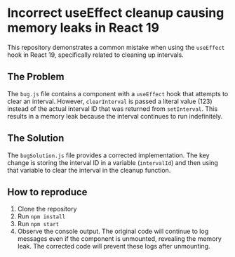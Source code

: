 # Incorrect useEffect cleanup causing memory leaks in React 19

This repository demonstrates a common mistake when using the `useEffect` hook in React 19, specifically related to cleaning up intervals.

## The Problem

The `bug.js` file contains a component with a `useEffect` hook that attempts to clear an interval. However, `clearInterval` is passed a literal value (123) instead of the actual interval ID that was returned from `setInterval`. This results in a memory leak because the interval continues to run indefinitely.

## The Solution

The `bugSolution.js` file provides a corrected implementation. The key change is storing the interval ID in a variable (`intervalId`) and then using that variable to clear the interval in the cleanup function.

## How to reproduce

1. Clone the repository
2. Run `npm install`
3. Run `npm start`
4. Observe the console output.  The original code will continue to log messages even if the component is unmounted, revealing the memory leak. The corrected code will prevent these logs after unmounting.
